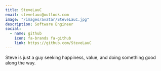 ```yaml
---
title: SteveLauC
email: stevelauc@outlook.com
image: "/images/avatar/SteveLauC.jpg"
description: Software Engineer
social:
  - name: github
    icon: fa-brands fa-github
    link: https://github.com/SteveLauC
---
```


Steve is just a guy seeking happiness, value, and doing something good along the way.
